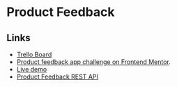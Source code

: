 # Product Feedback

## Links

- [Trello Board](https://trello.com/b/Qqy1cSW4/product-feedback-app)
- [Product feedback app challenge on Frontend Mentor](https://www.frontendmentor.io/challenges/product-feedback-app-wbvUYqjR6). 
- [Live demo](https://fem-product-feedback-app.vercel.app/)
- [Product Feedback REST API](https://github.com/Arthur199212/product-feedback-app)
